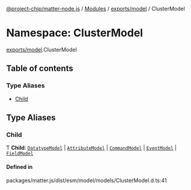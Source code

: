 [@project-chip/matter-node.js](../README.md) / [Modules](../modules.md) / [exports/model](exports_model.md) / ClusterModel

# Namespace: ClusterModel

[exports/model](exports_model.md).ClusterModel

## Table of contents

### Type Aliases

- [Child](exports_model.ClusterModel.md#child)

## Type Aliases

### Child

Ƭ **Child**: [`DatatypeModel`](../classes/exports_model.DatatypeModel.md) \| [`AttributeModel`](../classes/exports_model.AttributeModel.md) \| [`CommandModel`](../classes/exports_model.CommandModel.md) \| [`EventModel`](../classes/exports_model.EventModel.md) \| [`FieldModel`](../classes/exports_model.FieldModel.md)

#### Defined in

packages/matter.js/dist/esm/model/models/ClusterModel.d.ts:41
